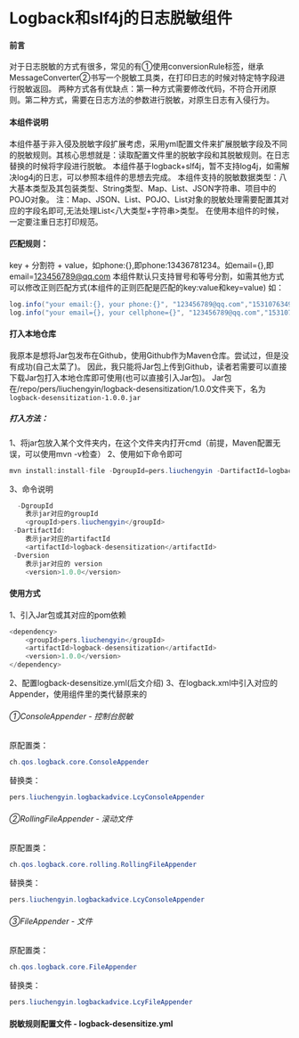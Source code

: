 # Logback和slf4j的日志脱敏组件
#### 前言
对于日志脱敏的方式有很多，常见的有①使用conversionRule标签，继承MessageConverter②书写一个脱敏工具类，在打印日志的时候对特定特字段进行脱敏返回。
两种方式各有优缺点：第一种方式需要修改代码，不符合开闭原则。第二种方式，需要在日志方法的参数进行脱敏，对原生日志有入侵行为。


#### 本组件说明
本组件基于非入侵及脱敏字段扩展考虑，采用yml配置文件来扩展脱敏字段及不同的脱敏规则。其核心思想就是：读取配置文件里的脱敏字段和其脱敏规则。在日志替换的时候将字段进行脱敏。
本组件基于logback+slf4j，暂不支持log4j，如需解决log4j的日志，可以参照本组件的思想去完成。
本组件支持的脱敏数据类型：八大基本类型及其包装类型、String类型、Map、List<Map>、JSON字符串、项目中的POJO对象。
注：Map、JSON、List<Map>、POJO、List<Pojo>对象的脱敏处理需要配置其对应的字段名即可,无法处理List<八大类型+字符串>类型。
在使用本组件的时候，一定要注重日志打印规范。


#### 匹配规则：
key + 分割符 + value，如phone:{},即phone:13436781234。如email={},即email=123456789@qq.com
本组件默认只支持冒号和等号分割，如需其他方式可以修改正则匹配方式(本组件的正则匹配是匹配的key:value和key=value)
如：
```java
log.info("your email:{}, your phone:{}", "123456789@qq.com","15310763497");
log.info("your email={}, your cellphone={}", "123456789@qq.com","15310763497");
```

#### 打入本地仓库
我原本是想将Jar包发布在Github，使用Github作为Maven仓库。尝试过，但是没有成功(自己太菜了)。
因此，我只能将Jar包上传到Github，读者若需要可以直接下载Jar包打入本地仓库即可使用(也可以直接引入Jar包)。
Jar包在/repo/pers/liuchengyin/logback-desensitization/1.0.0文件夹下，名为`logback-desensitization-1.0.0.jar`
##### 打入方法：
1、将jar包放入某个文件夹内，在这个文件夹内打开cmd（前提，Maven配置无误，可以使用mvn -v检查）
2、使用如下命令即可
```java
mvn install:install-file -DgroupId=pers.liuchengyin -DartifactId=logback-desensitization -Dversion=1.0.0 -Dpackaging=jar -Dfile=logback-desensitization-1.0.0.jar
```
3、命令说明
```java
  -DgroupId
	表示jar对应的groupId  
	<groupId>pers.liuchengyin</groupId>
 -DartifactId:
	表示jar对应的artifactId
	<artifactId>logback-desensitization</artifactId>
 -Dversion
	表示jar对应的 version
	<version>1.0.0</version>
```

#### 使用方式
1、引入Jar包或其对应的pom依赖
```java
<dependency>
    <groupId>pers.liuchengyin</groupId>
    <artifactId>logback-desensitization</artifactId>
    <version>1.0.0</version>
</dependency>
```
2、配置logback-desensitize.yml(后文介绍)
3、在logback.xml中引入对应的Appender，使用组件里的类代替原来的
###### ①ConsoleAppender - 控制台脱敏
原配置类：
```java
ch.qos.logback.core.ConsoleAppender
```
替换类：
```java
pers.liuchengyin.logbackadvice.LcyConsoleAppender
```
###### ②RollingFileAppender - 滚动文件
原配置类：
```java
ch.qos.logback.core.rolling.RollingFileAppender
```
替换类：
```java
pers.liuchengyin.logbackadvice.LcyConsoleAppender
```
###### ③FileAppender - 文件
原配置类：
```java
ch.qos.logback.core.FileAppender
```
替换类：
```java
pers.liuchengyin.logbackadvice.LcyFileAppender
```

#### 脱敏规则配置文件 - logback-desensitize.yml
